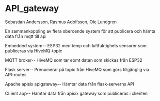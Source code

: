 # API_gateway

Sebastian Andersson, Rasmus Adolfsson, Ole Lundgren

En sammankoppling av flera oberoende system för att publicera och hämta data från mqtt till api

Embedded system--
ESP32 med temp och luftfuktighets sensorer som publiceras via HiveMQ-topic

MQTT broker--
HiveMQ som tar eomt datan som skickas från ESP32

Flask server--
Prenumerar på topic från HiveMQ som görs tillgänglig via API-routes

Apache apisix apigateway--
Hämtar data från flask-serverns API

CLient app--
Hämtar data från apisix gateway som publiceras i clienten
